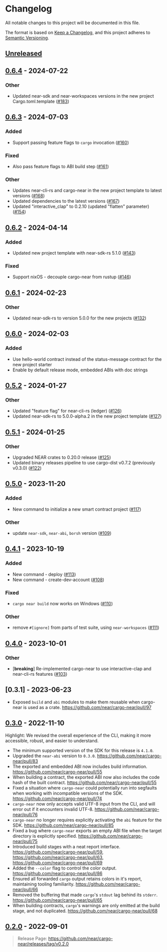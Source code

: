 # Changelog

All notable changes to this project will be documented in this file.

The format is based on [Keep a Changelog](https://keepachangelog.com/en/1.0.0/),
and this project adheres to [Semantic Versioning](https://semver.org/spec/v2.0.0.html).

## [Unreleased]

## [0.6.4](https://github.com/near/cargo-near/compare/cargo-near-v0.6.3...cargo-near-v0.6.4) - 2024-07-22

### Other
- Updated near-sdk and near-workspaces versions in the new project Cargo.toml.template ([#183](https://github.com/near/cargo-near/pull/183))

## [0.6.3](https://github.com/near/cargo-near/compare/cargo-near-v0.6.2...cargo-near-v0.6.3) - 2024-07-03

### Added
- Support passing feature flags to `cargo` invocation ([#160](https://github.com/near/cargo-near/pull/160))

### Fixed
- Also pass feature flags to ABI build step ([#161](https://github.com/near/cargo-near/pull/161))

### Other
- Updates near-cli-rs and cargo-near in the new project template to latest versions ([#168](https://github.com/near/cargo-near/pull/168))
- Updated dependencies to the latest versions ([#167](https://github.com/near/cargo-near/pull/167))
- Updated "interactive_clap" to 0.2.10 (updated "flatten" parameter) ([#154](https://github.com/near/cargo-near/pull/154))

## [0.6.2](https://github.com/near/cargo-near/compare/cargo-near-v0.6.1...cargo-near-v0.6.2) - 2024-04-14

### Added
- Updated new project template with near-sdk-rs 5.1.0 ([#143](https://github.com/near/cargo-near/pull/143))

### Fixed
- Support nixOS - decouple cargo-near from rustup ([#146](https://github.com/near/cargo-near/pull/146))

## [0.6.1](https://github.com/near/cargo-near/compare/cargo-near-v0.6.0...cargo-near-v0.6.1) - 2024-02-23

### Other
- Updated near-sdk-rs to version 5.0.0 for the new projects ([#132](https://github.com/near/cargo-near/pull/132))

## [0.6.0](https://github.com/near/cargo-near/compare/cargo-near-v0.5.2...cargo-near-v0.6.0) - 2024-02-03

### Added
- Use hello-world contract instead of the status-message contract for the new project starter
- Enable by default release mode, embedded ABIs with doc strings

## [0.5.2](https://github.com/near/cargo-near/compare/cargo-near-v0.5.1...cargo-near-v0.5.2) - 2024-01-27

### Other
- Updated "feature flag" for near-cli-rs (ledger) ([#126](https://github.com/near/cargo-near/pull/126))
- Updated near-sdk-rs to 5.0.0-alpha.2 in the new project template ([#127](https://github.com/near/cargo-near/pull/127))

## [0.5.1](https://github.com/near/cargo-near/compare/cargo-near-v0.5.0...cargo-near-v0.5.1) - 2024-01-25

### Other
- Upgraded NEAR crates to 0.20.0 release ([#125](https://github.com/near/cargo-near/pull/125))
- Updated binary releases pipeline to use cargo-dist v0.7.2 (previously v0.3.0)  ([#122](https://github.com/near/cargo-near/pull/122))

## [0.5.0](https://github.com/near/cargo-near/compare/cargo-near-v0.4.1...cargo-near-v0.5.0) - 2023-11-20

### Added
- New command to initialize a new smart contract project ([#117](https://github.com/near/cargo-near/pull/117))

### Other
- update `near-sdk`, `near-abi`, `borsh` version ([#109](https://github.com/near/cargo-near/pull/109))

## [0.4.1](https://github.com/near/cargo-near/compare/cargo-near-v0.4.0...cargo-near-v0.4.1) - 2023-10-19

### Added
- New command - deploy ([#113](https://github.com/near/cargo-near/pull/113))
- New command - create-dev-account ([#108](https://github.com/near/cargo-near/pull/108))

### Fixed
- `cargo near build` now works on Windows ([#110](https://github.com/near/cargo-near/pull/110))

### Other
- remove `#[ignore]` from parts of test suite, using `near-workspaces` ([#111](https://github.com/near/cargo-near/pull/111))

## [0.4.0](https://github.com/near/cargo-near/compare/cargo-near-v0.3.1...cargo-near-v0.4.0) - 2023-10-01

### Other
- [**breaking**] Re-implemented cargo-near to use interactive-clap and near-cli-rs features ([#103](https://github.com/near/cargo-near/pull/103))

## [0.3.1] - 2023-06-23

- Exposed `build` and `abi` modules to make them reusable when cargo-near is used as a crate. <https://github.com/near/cargo-near/pull/97>

## [0.3.0] - 2022-11-10

Highlight: We revised the overall experience of the CLI, making it more accessible, robust, and easier to understand.

- The minimum supported version of the SDK for this release is `4.1.0`.
- Upgraded the `near-abi` version to `0.3.0`. <https://github.com/near/cargo-near/pull/83>
- The exported and embedded ABI now includes build information. <https://github.com/near/cargo-near/pull/55>
- When building a contract, the exported ABI now also includes the code hash of the built contract. <https://github.com/near/cargo-near/pull/55>
- Fixed a situation where `cargo-near` could potentially run into segfaults when working with incompatible versions of the SDK. <https://github.com/near/cargo-near/pull/74>
- `cargo-near` now only accepts valid UTF-8 input from the CLI, and will error out if it encounters invalid UTF-8. <https://github.com/near/cargo-near/pull/76>
- `cargo-near` no longer requires explicitly activating the `abi` feature for the SDK. <https://github.com/near/cargo-near/pull/85>
- Fixed a bug where `cargo-near` exports an empty ABI file when the target directory is explicitly specified. <https://github.com/near/cargo-near/pull/75>
- Introduced build stages with a neat report interface. <https://github.com/near/cargo-near/pull/59>, <https://github.com/near/cargo-near/pull/63>, <https://github.com/near/cargo-near/pull/69>
- Added the `--color` flag to control the color output. <https://github.com/near/cargo-near/pull/86>
- Ensured all forwarded `cargo` output retains colors in it's report, maintaining tooling familiarity. <https://github.com/near/cargo-near/pull/66>
- Removed the buffering that made `cargo`'s `stdout` lag behind its `stderr`. <https://github.com/near/cargo-near/pull/65>
- When building contracts, `cargo`'s warnings are only emitted at the build stage, and not duplicated. <https://github.com/near/cargo-near/pull/68>

## [0.2.0] - 2022-09-01

> Release Page: <https://github.com/near/cargo-near/releases/tag/v0.2.0>

[unreleased]: https://github.com/near/cargo-near/compare/v0.3.0...HEAD
[0.3.0]: https://github.com/near/cargo-near/compare/v0.2.0...v0.3.0
[0.2.0]: https://github.com/near/cargo-near/releases/tag/v0.2.0
